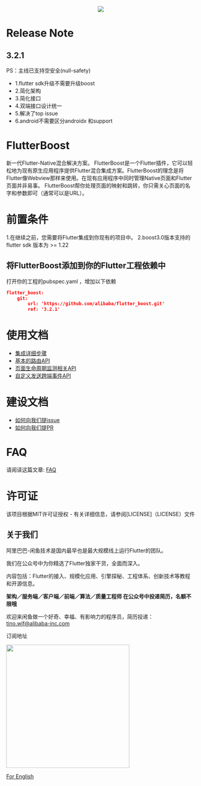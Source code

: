 <p align="center">
  <img src="flutter_boost.png">
</p>


# Release Note

## 3.2.1

PS：主线已支持空安全(null-safety)


- 1.flutter sdk升级不需要升级boost
- 2.简化架构
- 3.简化接口
- 4.双端接口设计统一
- 5.解决了top issue
- 6.android不需要区分androidx 和support

# FlutterBoost

新一代Flutter-Native混合解决方案。 FlutterBoost是一个Flutter插件，它可以轻松地为现有原生应用程序提供Flutter混合集成方案。FlutterBoost的理念是将Flutter像Webview那样来使用。在现有应用程序中同时管理Native页面和Flutter页面并非易事。 FlutterBoost帮你处理页面的映射和跳转，你只需关心页面的名字和参数即可（通常可以是URL）。


# 前置条件

1.在继续之前，您需要将Flutter集成到你现有的项目中。
2.boost3.0版本支持的flutter sdk 版本为 >= 1.22

## 将FlutterBoost添加到你的Flutter工程依赖中

打开你的工程的pubspec.yaml ，增加以下依赖

```json
flutter_boost:
    git:
        url: 'https://github.com/alibaba/flutter_boost.git'
        ref: '3.2.1'
```

# 使用文档

- [集成详细步骤](https://github.com/alibaba/flutter_boost/blob/master/docs/install.md)
- [基本的路由API](https://github.com/alibaba/flutter_boost/blob/master/docs/routeAPI.md)
- [页面生命周期监测相关API](https://github.com/alibaba/flutter_boost/blob/master/docs/lifecycle.md)
- [自定义发送跨端事件API](https://github.com/alibaba/flutter_boost/blob/master/docs/event.md)

# 建设文档
- [如何向我们提issue](https://github.com/alibaba/flutter_boost/blob/master/docs/issue.md)
- [如何向我们提PR](https://github.com/alibaba/flutter_boost/blob/master/docs/pr.md)


# FAQ

请阅读这篇文章:
<a href="Frequently Asked Question.md">FAQ</a>


# 许可证
该项目根据MIT许可证授权 - 有关详细信息，请参阅[LICENSE]（LICENSE）文件
<a name="Acknowledgments"> </a>



## 关于我们
阿里巴巴-闲鱼技术是国内最早也是最大规模线上运行Flutter的团队。

我们在公众号中为你精选了Flutter独家干货，全面而深入。

内容包括：Flutter的接入、规模化应用、引擎探秘、工程体系、创新技术等教程和开源信息。

**架构／服务端／客户端／前端／算法／质量工程师 在公众号中投递简历，名额不限哦**

欢迎来闲鱼做一个好奇、幸福、有影响力的程序员，简历投递：tino.wjf@alibaba-inc.com

订阅地址

<img src="https://img.alicdn.com/tfs/TB17Ki5XubviK0jSZFNXXaApXXa-656-656.png" width="328px" height="328px">

[For English](https://twitter.com/xianyutech "For English")
